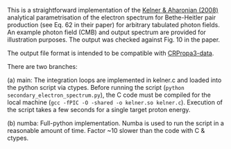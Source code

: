 This is a straightforward implementation of the [Kelner & Aharonian (2008)](https://arxiv.org/abs/0803.0688) analytical parametrisation of the electron spectrum for Bethe-Heitler pair production (see Eq. 62 in their paper) for arbitrary tabulated photon fields. An example photon field (CMB) and output spectrum are provided for illustration purposes. The output was checked against Fig. 10 in the paper.

The output file format is intended to be compatible with [CRPropa3-data](https://github.com/CRPropa/CRPropa3-data).

There are two branches:

(a) main: The integration loops are implemented in kelner.c and loaded into the python script via ctypes. Before running the script (`python secondary_electron_spectrum.py`), the C code must be compiled for the local machine (`gcc -fPIC -O -shared -o kelner.so kelner.c`). Execution of the script takes a few seconds for a single target proton energy.

(b) numba: Full-python implementation. Numba is used to run the script in a reasonable amount of time. Factor ~10 slower than the code with C & ctypes.
